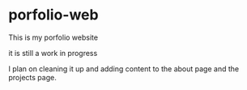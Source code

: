# porfolio-web
This is my porfolio website

it is still a work in progress

I plan on cleaning it up and adding content to the about page and the projects page.
